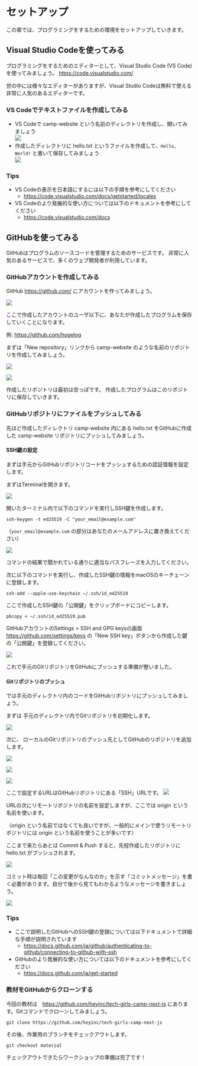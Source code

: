 # セットアップ

この章では、プログラミングをするための環境をセットアップしていきます。

## Visual Studio Codeを使ってみる
プログラミングをするためのエディターとして、Visual Studio Code (VS Code) を使ってみましょう。
<https://code.visualstudio.com/>

世の中には様々なエディターがありますが、Visual Studio Codeは無料で使える非常に人気のあるエディターです。

### VS Codeでテキストファイルを作成してみる
- VS Codeで camp-website という名前のディレクトリを作成し、開いてみましょう  
  ![](images/01-setup-open-directory.png)
- 作成したディレクトリに hello.txt というファイルを作成して、`Hello, World!` と書いて保存してみましょう  
  ![](images/01-setup-hello.png)

### Tips
- VS Codeの表示を日本語にするには以下の手順を参考にしてください
  - <https://code.visualstudio.com/docs/getstarted/locales>
- VS Codeのより発展的な使い方については以下のドキュメントを参考にしてください
  - <https://code.visualstudio.com/docs>

## GitHubを使ってみる
GitHubはプログラムのソースコードを管理するためのサービスです。
非常に人気のあるサービスで、多くのウェブ開発者が利用しています。

### GitHubアカウントを作成してみる
GitHub <https://github.com/> にアカウントを作ってみましょう。

![](images/01-setup-github-signup.png)

ここで作成したアカウントのユーザ以下に、あなたが作成したプログラムを保存していくことになります。

例: <https://github.com/hogelog>

まずは「New repository」リンクから camp-website のような名前のリポジトリを作成してみましょう。

![](images/01-setup-github-new-repo-link.png)

![](images/01-setup-github-new-repo.png)

作成したリポジトリは最初は空っぽです。
作成したプログラムはこのリポジトリに保存していきます。

### GitHubリポジトリにファイルをプッシュしてみる

先ほど作成したディレクトリ camp-website 内にある hello.txt をGitHubに作成した camp-website リポジトリにプッシュしてみましょう。

#### SSH鍵の設定
まずは手元からGitHubリポジトリコードをプッシュするための認証情報を設定します。

まずはTerminalを開きます。

![](images/01-setup-new-terminal.png)

開いたターミナル内で以下のコマンドを実行しSSH鍵を作成します。

```
ssh-keygen -t ed25519 -C "your_email@example.com"
```

（`your_email@example.com` の部分はあなたのメールアドレスに置き換えてください）

![](images/01-setup-terminal.png)

コマンドの結果で聞かれている通りに適当なパスフレーズを入力してください。

次に以下のコマンドを実行し、作成したSSH鍵の情報をmacOSのキーチェーンに登録します。

```
ssh-add --apple-use-keychain ~/.ssh/id_ed25519
```

ここで作成したSSH鍵の「公開鍵」をクリップボードにコピーします。

```
pbcopy < ~/.ssh/id_ed25519.pub
```

GitHubアカウントのSettings > SSH and GPG keysの画面 <https://github.com/settings/keys> の「New SSH key」ボタンから作成した鍵の「公開鍵」を登録してください。

![](images/01-setup-new-ssh-key.png)


これで手元のGitリポジトリをGitHubにプッシュする準備が整いました。

#### Gitリポジトリのプッシュ
では手元のディレクトリ内のコードをGitHubリポジトリにプッシュしてみましょう。

まずは 手元のディレクトリ内でGitリポジトリを初期化します。

![](images/01-setup-init-repo.png)

次に、 ローカルのGitリポジトリのプッシュ先としてGitHubのリポジトリを追加します。

![](images/01-setup-git-add-remote.png)

![](images/01-setup-git-add-remote-url.png)

![](images/01-setup-git-add-remote-name.png)

ここで設定するURLはGitHubリポジトリにある「SSH」URLです。
![](images/01-setup-git-ssh-url.png)

URLの次にリモートリポジトリの名前を設定しますが、ここでは origin という名前を使います。

（origin という名前ではなくても良いですが、一般的にメインで使うリモートリポジトリには origin という名前を使うことが多いです）

ここまで来たらあとは Commit & Push すると、先程作成したリポジトリに hello.txt がプッシュされます。

![](images/01-setup-commit-and-push.png)

コミット時は毎回「この変更がなんなのか」を示す「コミットメッセージ」を書く必要があります。自分で後から見てもわかるようなメッセージを書きましょう。

![](images/01-setup-commit-message.png)

### Tips
- ここで説明したGitHubへのSSH鍵の登録については以下ドキュメントで詳細な手順が説明されています
  - <https://docs.github.com/ja/github/authenticating-to-github/connecting-to-github-with-ssh>
- GitHubのより発展的な使い方については以下のドキュメントを参考にしてください
  - <https://docs.github.com/ja/get-started>


### 教材をGitHubからクローンする

今回の教材は　https://github.com/heyinc/tech-girls-camp-next-js にあります。Gitコマンドでクローンしてみましょう。

```
git clone https://github.com/heyinc/tech-girls-camp-next-js
```

その後、作業用のブランチをチェックアウトします。

```
git checkout material
```

チェックアウトできたらワークショップの準備は完了です！
